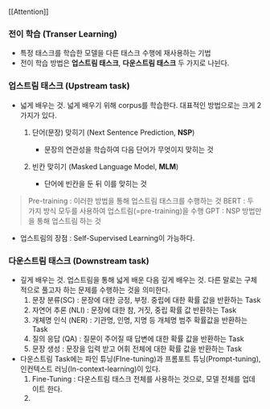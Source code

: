 [[Attention]] 

### 전이 학습 (Transer Learning)
- 특정 태스크를 학습한 모델을 다른 태스크 수행에 재사용하는 기법
- 전이 학습 방법은 **업스트림 태스크**, **다운스트림 태스크** 두 가지로 나뉜다.
### 업스트림 태스크 (Upstream task)
- 넓게 배우는 것. 넓게 배우기 위해 corpus를 학습한다. 대표적인 방법으로는 크게 2가지가 있다.
	1.  단어(문장) 맞히기 (Next Sentence Prediction, **NSP**)
		- 문장의 연관성을 학습하여 다음 단어가 무엇이지 맞히는 것
		
	1.  빈칸 맞히기 (Masked Language Model, **MLM**)
		- 단어에 빈칸을 둔 뒤 이를 맞히는 것
> Pre-training : 이러한 방법을 통해 업스트림 태스크를 수행하는 것
> BERT : 두 가지 방식 모두를 사용하여 업스트림(=pre-training)을 수행
> GPT : NSP 방법만을 통해 업스트림 하는 것
- 업스트림의 장점 : Self-Supervised Learning이 가능하다.
### 다운스트림 태스크 (Downstream task)
- 깊게 배우는 것. 업스트림을 통해 넓게 배운 다음 깊게 배우는 것. 다른 말로는 구체적으로 풀고자 하는 문제를 수행하는 것을 의미한다.
	1. 문장 분류(SC) : 문장에 대한 긍정, 부정. 중립에 대한 확률 값을 반환하는 Task
	2. 자연어 추론 (NLI) : 문장에 대한 참, 거짓, 중립 확률 값 반환하는 Task
	3. 개체명 인식 (NER) : 기관명, 인명, 지명 등 개체명 범주 확률값을 반환하는 Task
	4. 질의 응답 (QA) : 질문이 주어질 때 답변에 대한 확률 값을 반환하는 Task
	5. 문장 생성 : 문장을 입력 받고 어휘 전체에 대한 확률 값을 반환하는 Task
- 다운스트림 Task에는 파인 튜닝(FIne-tuning)과 프롬포트 튜닝(Prompt-tuning), 인컨텍스트 러닝(In-context-learning)이 있다.
	1. Fine-Tuning : 다운스트림 태스크 전체를 사용하는 것으로, 모델 전체를 업데이트 한다.
	2.




